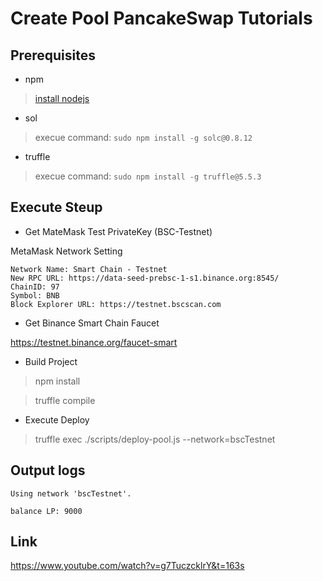 # Create Pool PancakeSwap Tutorials 

## Prerequisites 
* npm 
> [install nodejs](https://nodejs.org/en/download/)
* sol  
> execue command: `sudo npm install -g solc@0.8.12`
* truffle 
> execue command: `sudo npm install -g truffle@5.5.3`

## Execute Steup 
* Get MateMask Test PrivateKey (BSC-Testnet)

MetaMask Network Setting 
```
Network Name: Smart Chain - Testnet
New RPC URL: https://data-seed-prebsc-1-s1.binance.org:8545/
ChainID: 97
Symbol: BNB
Block Explorer URL: https://testnet.bscscan.com
```

* Get Binance Smart Chain Faucet 

https://testnet.binance.org/faucet-smart


* Build Project 

> npm install 

> truffle compile 

* Execute Deploy 

> truffle exec ./scripts/deploy-pool.js --network=bscTestnet

## Output logs
```
Using network 'bscTestnet'.

balance LP: 9000
```
## Link

https://www.youtube.com/watch?v=g7TuczcklrY&t=163s

